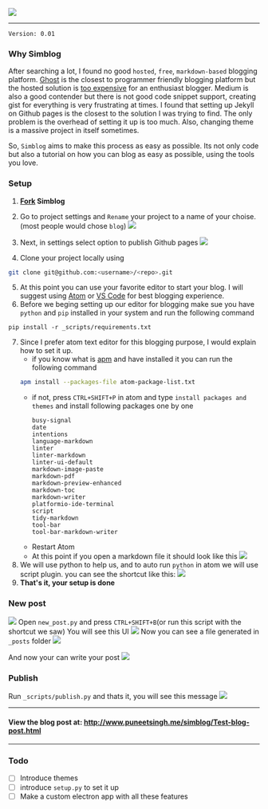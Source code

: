 ![](http://i.imgur.com/uZjkPI5.png)

-----

`Version: 0.01`

### Why Simblog

After searching a lot, I found no good `hosted`, `free`, `markdown-based` blogging platform. [Ghost](https://ghost.org) is the closest to programmer friendly blogging platform but the hosted solution is [too expensive](https://ghost.org/pricing/) for an enthusiast blogger.
Medium is also a good contender but there is not good code snippet support, creating gist for everything is very frustrating at times.
I found that setting up Jekyll on Github pages is the closest to the solution I was trying to find. The only problem is the overhead of setting it up is too much. Also, changing theme is a massive project in itself sometimes.

So, `Simblog` aims to make this process as easy as possible. Its not only code but also a tutorial on how you can blog as easy as possible, using the tools you love.

### Setup


1. **<a href="https://github.com/puneetsl/simblog/fork">Fork</a> Simblog**
2. Go to project settings and `Rename` your project to a name of your choise.(most people would chose `blog`)
![](http://i.imgur.com/h8rToJV.png)

3. Next, in settings select option to publish Github pages
![](http://i.imgur.com/vzGaf5Z.png)
4. Clone your project locally using
```sh
git clone git@github.com:<username>/<repo>.git
```
5. At this point you can use your favorite editor to start your blog. I will suggest using [Atom](https://atom.io/) or [VS Code](https://code.visualstudio.com/) for best blogging experience.
6. Before we beging setting up our editor for blogging make sue you have `python` and `pip` installed in your system and run the following command
```
pip install -r _scripts/requirements.txt
```
7. Since I prefer atom text editor for this blogging purpose, I would explain how to set it up.
    * if you know what is [apm](https://github.com/atom/apm) and have installed it you can run the following command
    ```sh
    apm install --packages-file atom-package-list.txt
    ```
    * if not, press `CTRL+SHIFT+P` in atom and type `install packages and themes` and install following packages one by one
      ```
      busy-signal
      date
      intentions
      language-markdown
      linter
      linter-markdown
      linter-ui-default
      markdown-image-paste
      markdown-pdf
      markdown-preview-enhanced
      markdown-toc
      markdown-writer
      platformio-ide-terminal
      script
      tidy-markdown
      tool-bar
      tool-bar-markdown-writer
      ```
    * Restart Atom
    * At this point if you open a markdown file it should look like this
    ![](http://i.imgur.com/AgaZEgD.png)
8. We will use python to help us, and to auto run `python` in atom we will use script plugin. you can see the shortcut like this:
![](http://i.imgur.com/CvvDnWe.png)
9. **That's it, your setup is done**

### New post
![](http://i.imgur.com/Fly5tjt.png)
Open `new_post.py` and press `CTRL+SHIFT+B`(or run this script with the shortcut we saw)
You will see this UI
![](http://i.imgur.com/29rHp11.png)
Now you can see a file generated in `_posts` folder
![](http://i.imgur.com/hMXVUWq.png)

And now your can write your post
![](http://i.imgur.com/UJFatoW.png)

### Publish
Run `_scripts/publish.py` and thats it, you will see this message
![](http://i.imgur.com/SGNEXlB.png)

-----
#### View the blog post at: http://www.puneetsingh.me/simblog/Test-blog-post.html
-----

### Todo
* [ ] Introduce themes
* [ ] introduce `setup.py` to set it up
* [ ] Make a custom electron app with all these features
